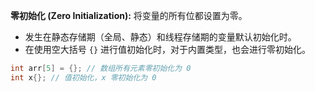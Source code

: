**零初始化 (Zero Initialization):** 将变量的所有位都设置为零。

- 发生在静态存储期（全局、静态）和线程存储期的变量默认初始化时。
- 在使用空大括号 `{}` 进行值初始化时，对于内置类型，也会进行零初始化。

``` C++
int arr[5] = {}; // 数组所有元素零初始化为 0
int x{}; // 值初始化，x 零初始化为 0
```